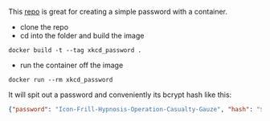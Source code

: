 This [repo](https://github.com/jriddle-sf/generate-xkcd-password) is great for creating a simple password with a container.

- clone the repo
- cd into the folder and build the image
```
docker build -t --tag xkcd_password .
```
- run the container off the image
```
docker run --rm xkcd_password
```

It will spit out a password and conveniently its bcrypt hash like this:

```json
{"password": "Icon-Frill-Hypnosis-Operation-Casualty-Gauze", "hash": "$6$lAC7rfAEWfvf4wnP$kk87l7fYViju2a12QXkoP4I8FIBqwroPXrT3c55QU/YyfYMIj5tYEJ1lRx2BiqqqOUlHroAmnoFS2GpjTKyk50"}
```